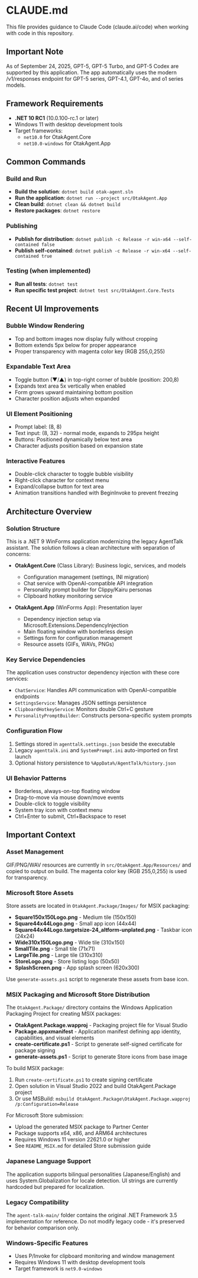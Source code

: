 # CLAUDE.md

This file provides guidance to Claude Code (claude.ai/code) when working with code in this repository.

## Important Note
As of September 24, 2025, GPT-5, GPT-5 Turbo, and GPT-5 Codex are supported by this application. The app automatically uses the modern /v1/responses endpoint for GPT-5 series, GPT-4.1, GPT-4o, and o1 series models.

## Framework Requirements
- **.NET 10 RC1** (10.0.100-rc.1 or later)
- Windows 11 with desktop development tools
- Target frameworks:
  - `net10.0` for OtakAgent.Core
  - `net10.0-windows` for OtakAgent.App

## Common Commands

### Build and Run
- **Build the solution**: `dotnet build otak-agent.sln`
- **Run the application**: `dotnet run --project src/OtakAgent.App`
- **Clean build**: `dotnet clean && dotnet build`
- **Restore packages**: `dotnet restore`

### Publishing
- **Publish for distribution**: `dotnet publish -c Release -r win-x64 --self-contained false`
- **Publish self-contained**: `dotnet publish -c Release -r win-x64 --self-contained true`

### Testing (when implemented)
- **Run all tests**: `dotnet test`
- **Run specific test project**: `dotnet test src/OtakAgent.Core.Tests`

## Recent UI Improvements

### Bubble Window Rendering
- Top and bottom images now display fully without cropping
- Bottom extends 5px below for proper appearance
- Proper transparency with magenta color key (RGB 255,0,255)

### Expandable Text Area
- Toggle button (▼/▲) in top-right corner of bubble (position: 200,8)
- Expands text area 5x vertically when enabled
- Form grows upward maintaining bottom position
- Character position adjusts when expanded

### UI Element Positioning
- Prompt label: (8, 8)
- Text input: (8, 32) - normal mode, expands to 295px height
- Buttons: Positioned dynamically below text area
- Character adjusts position based on expansion state

### Interactive Features
- Double-click character to toggle bubble visibility
- Right-click character for context menu
- Expand/collapse button for text area
- Animation transitions handled with BeginInvoke to prevent freezing

## Architecture Overview

### Solution Structure
This is a .NET 9 WinForms application modernizing the legacy AgentTalk assistant. The solution follows a clean architecture with separation of concerns:

- **OtakAgent.Core** (Class Library): Business logic, services, and models
  - Configuration management (settings, INI migration)
  - Chat service with OpenAI-compatible API integration
  - Personality prompt builder for Clippy/Kairu personas
  - Clipboard hotkey monitoring service
  
- **OtakAgent.App** (WinForms App): Presentation layer
  - Dependency injection setup via Microsoft.Extensions.DependencyInjection
  - Main floating window with borderless design
  - Settings form for configuration management
  - Resource assets (GIFs, WAVs, PNGs)

### Key Service Dependencies
The application uses constructor dependency injection with these core services:
- `ChatService`: Handles API communication with OpenAI-compatible endpoints
- `SettingsService`: Manages JSON settings persistence
- `ClipboardHotkeyService`: Monitors double Ctrl+C gesture
- `PersonalityPromptBuilder`: Constructs persona-specific system prompts

### Configuration Flow
1. Settings stored in `agenttalk.settings.json` beside the executable
2. Legacy `agenttalk.ini` and `SystemPrompt.ini` auto-imported on first launch
3. Optional history persistence to `%AppData%/AgentTalk/history.json`

### UI Behavior Patterns
- Borderless, always-on-top floating window
- Drag-to-move via mouse down/move events
- Double-click to toggle visibility
- System tray icon with context menu
- Ctrl+Enter to submit, Ctrl+Backspace to reset

## Important Context

### Asset Management
GIF/PNG/WAV resources are currently in `src/OtakAgent.App/Resources/` and copied to output on build. The magenta color key (RGB 255,0,255) is used for transparency.

### Microsoft Store Assets
Store assets are located in `OtakAgent.Package/Images/` for MSIX packaging:
- **Square150x150Logo.png** - Medium tile (150x150)
- **Square44x44Logo.png** - Small app icon (44x44)
- **Square44x44Logo.targetsize-24_altform-unplated.png** - Taskbar icon (24x24)
- **Wide310x150Logo.png** - Wide tile (310x150)
- **SmallTile.png** - Small tile (71x71)
- **LargeTile.png** - Large tile (310x310)
- **StoreLogo.png** - Store listing logo (50x50)
- **SplashScreen.png** - App splash screen (620x300)

Use `generate-assets.ps1` script to regenerate these assets from base icon.

### MSIX Packaging and Microsoft Store Distribution
The `OtakAgent.Package/` directory contains the Windows Application Packaging Project for creating MSIX packages:
- **OtakAgent.Package.wapproj** - Packaging project file for Visual Studio
- **Package.appxmanifest** - Application manifest defining app identity, capabilities, and visual elements
- **create-certificate.ps1** - Script to generate self-signed certificate for package signing
- **generate-assets.ps1** - Script to generate Store icons from base image

To build MSIX package:
1. Run `create-certificate.ps1` to create signing certificate
2. Open solution in Visual Studio 2022 and build OtakAgent.Package project
3. Or use MSBuild: `msbuild OtakAgent.Package\OtakAgent.Package.wapproj /p:Configuration=Release`

For Microsoft Store submission:
- Upload the generated MSIX package to Partner Center
- Package supports x64, x86, and ARM64 architectures
- Requires Windows 11 version 22621.0 or higher
- See `README_MSIX.md` for detailed Store submission guide

### Japanese Language Support
The application supports bilingual personalities (Japanese/English) and uses System.Globalization for locale detection. UI strings are currently hardcoded but prepared for localization.

### Legacy Compatibility
The `agent-talk-main/` folder contains the original .NET Framework 3.5 implementation for reference. Do not modify legacy code - it's preserved for behavior comparison only.

### Windows-Specific Features
- Uses P/Invoke for clipboard monitoring and window management
- Requires Windows 11 with desktop development tools
- Target framework is `net9.0-windows`